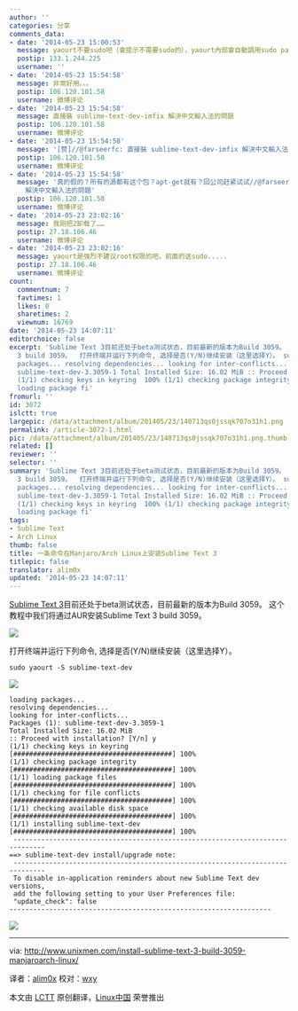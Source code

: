 ```yaml
---
author: ''
categories: 分享
comments_data:
- date: '2014-05-23 15:00:53'
  message: yaourt不要sudo吧（會提示不需要sudo的），yaourt內部會自動調用sudo pacman。
  postip: 133.1.244.225
  username: ''
- date: '2014-05-23 15:54:58'
  message: 非常好用。。。
  postip: 106.120.101.58
  username: 微博评论
- date: '2014-05-23 15:54:58'
  message: 直接裝 sublime-text-dev-imfix 解決中文輸入法的問題
  postip: 106.120.101.58
  username: 微博评论
- date: '2014-05-23 15:54:58'
  message: '[赞]//@farseerfc: 直接裝 sublime-text-dev-imfix 解決中文輸入法的問題'
  postip: 106.120.101.58
  username: 微博评论
- date: '2014-05-23 15:54:58'
  message: '真的假的？所有的源都有这个包？apt-get就有？回公司赶紧试试//@farseerfc: 直接裝 sublime-text-dev-imfix
    解決中文輸入法的問題'
  postip: 106.120.101.58
  username: 微博评论
- date: '2014-05-23 23:02:16'
  message: 我刚把2卸载了……
  postip: 27.18.106.46
  username: 微博评论
- date: '2014-05-23 23:02:16'
  message: yaourt是强烈不建议root权限的吧，前面的这sudo.....
  postip: 27.18.106.46
  username: 微博评论
count:
  commentnum: 7
  favtimes: 1
  likes: 0
  sharetimes: 2
  viewnum: 16769
date: '2014-05-23 14:07:11'
editorchoice: false
excerpt: 'Sublime Text 3目前还处于beta测试状态，目前最新的版本为Build 3059。 这个教程中我们将通过AUR安装Sublime Text
  3 build 3059。  打开终端并运行下列命令, 选择是否(Y/N)继续安装（这里选择Y）。 sudo yaourt -S sublime-text-dev   loading
  packages... resolving dependencies... looking for inter-conflicts... Packages (1):
  sublime-text-dev-3.3059-1 Total Installed Size: 16.02 MiB :: Proceed with installation?  y
  (1/1) checking keys in keyring  100% (1/1) checking package integrity  100% (1/1)
  loading package fi'
fromurl: ''
id: 3072
islctt: true
largepic: /data/attachment/album/201405/23/140713qs0jssqk707o31h1.png
permalink: /article-3072-1.html
pic: /data/attachment/album/201405/23/140713qs0jssqk707o31h1.png.thumb.jpg
related: []
reviewer: ''
selector: ''
summary: 'Sublime Text 3目前还处于beta测试状态，目前最新的版本为Build 3059。 这个教程中我们将通过AUR安装Sublime Text
  3 build 3059。  打开终端并运行下列命令, 选择是否(Y/N)继续安装（这里选择Y）。 sudo yaourt -S sublime-text-dev   loading
  packages... resolving dependencies... looking for inter-conflicts... Packages (1):
  sublime-text-dev-3.3059-1 Total Installed Size: 16.02 MiB :: Proceed with installation?  y
  (1/1) checking keys in keyring  100% (1/1) checking package integrity  100% (1/1)
  loading package fi'
tags:
- Sublime Text
- Arch Linux
thumb: false
title: 一条命令在Manjaro/Arch Linux上安装Sublime Text 3
titlepic: false
translator: alim0x
updated: '2014-05-23 14:07:11'
---
```


[Sublime Text 3](http://www.sublimetext.com/3)目前还处于beta测试状态，目前最新的版本为Build 3059。 这个教程中我们将通过AUR安装Sublime Text 3 build 3059。


![](/data/attachment/album/201405/23/140713qs0jssqk707o31h1.png)


打开终端并运行下列命令, 选择是否(Y/N)继续安装（这里选择Y）。



```
sudo yaourt -S sublime-text-dev

```

![](/data/attachment/album/201405/23/140715hgl1lcebt2s34ugl.png)



```
loading packages...
resolving dependencies...
looking for inter-conflicts...
Packages (1): sublime-text-dev-3.3059-1
Total Installed Size: 16.02 MiB
:: Proceed with installation? [Y/n] y
(1/1) checking keys in keyring           [########################################] 100%
(1/1) checking package integrity         [########################################] 100%
(1/1) loading package files              [########################################] 100%
(1/1) checking for file conflicts        [########################################] 100%
(1/1) checking available disk space      [########################################] 100%
(1/1) installing sublime-text-dev        [########################################] 100%
 ------------------------------------------------------------------------------
==> sublime-text-dev install/upgrade note:
 ------------------------------------------------------------------------------
 To disable in-application reminders about new Sublime Text dev versions,
 add the following setting to your User Preferences file:
 "update_check": false
------------------------------------------------------------------

```

![](/data/attachment/album/201405/23/140717g17ldii31f6i286i.png)




---


via: <http://www.unixmen.com/install-sublime-text-3-build-3059-manjaroarch-linux/>


译者：[alim0x](https://github.com/alim0x) 校对：[wxy](https://github.com/wxy)


本文由 [LCTT](https://github.com/LCTT/TranslateProject) 原创翻译，[Linux中国](http://linux.cn/) 荣誉推出